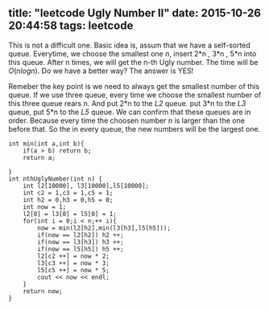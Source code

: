 title: "leetcode Ugly Number II"
date: 2015-10-26 20:44:58
tags: leetcode
---
This is not a difficult one.
Basic idea is, assum that we have a self-sorted queue. Everytime, we choose the smallest one *n*, insert 2\*n , 3\*n , 5\*n into this queue. After n times, we will get the n-th Ugly number.
The time will be $O(nlogn)$. Do we have a better way? The answer is YES!
<!--more-->
Remeber the key point is we need to always get the smallest number of this queue. If we use three queue, every time we choose the smallest number of this three queue rears n. And put 2\*n to the *L2* queue. put 3\*n to the *L3* queue, put 5\*n to the *L5* queue. We can confirm that these queues are in order. Because every time the choosen number *n* is larger than the one before that. So the in every queue, the new numbers will be the largest one.

```
int min(int a,int b){
    if(a > b) return b;
    return a;
    
}
int nthUglyNumber(int n) {
    int l2[10000], l3[10000],l5[10000];
    int c2 = 1,c3 = 1,c5 = 1;
    int h2 = 0,h3 = 0,h5 = 0;
    int now = 1;
    l2[0] = l3[0] = l5[0] = 1;
    for(int i = 0;i < n;++ i){
        now = min(l2[h2],min(l3[h3],l5[h5]));
        if(now == l2[h2]) h2 ++;
        if(now == l3[h3]) h3 ++;
        if(now == l5[h5]) h5 ++;
        l2[c2 ++] = now * 2;
        l3[c3 ++] = now * 3;
        l5[c5 ++] = now * 5;
        cout << now << endl;
    }
    return now;
}
```

